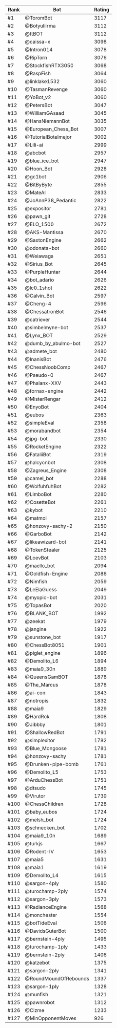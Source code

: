 Rank|Bot|Rating
---|---|---
#1|@ToromBot|3117
#2|@Botyuliirma|3112
#3|@ttBOT|3112
#4|@caissa-x|3098
#5|@Intron014|3078
#6|@RipTorn|3076
#7|@StockfishRTX3050|3068
#8|@RaspFish|3064
#9|@linklake1532|3060
#10|@TasmanRevenge|3060
#11|@YoBot_v2|3060
#12|@PetersBot|3047
#13|@WilliamGAsaad|3045
#14|@HansNiemannBot|3035
#15|@European_Chess_Bot|3007
#16|@TutorialBotelmejor|3002
#17|@Lili-ai|2999
#18|@abcbot|2957
#19|@blue_ice_bot|2947
#20|@Hoon_Bot|2928
#21|@gc1bot|2906
#22|@BitByByte|2855
#23|@MateAI|2833
#24|@JoAnnP38_Pedantic|2822
#25|@expositor|2781
#26|@pawn_git|2728
#27|@ELO_1500|2672
#28|@AKS-Mantissa|2670
#29|@SaxtonEngine|2662
#30|@odonata-bot|2660
#31|@Weiawaga|2651
#32|@Sirius_Bot|2645
#33|@PurpleHunter|2644
#34|@bot_adario|2626
#35|@lc0_1shot|2622
#36|@Calvin_Bot|2597
#37|@Cheng-4|2596
#38|@ChessatronBot|2546
#39|@catriever|2544
#40|@simbelmyne-bot|2537
#41|@Lynx_BOT|2529
#42|@dumb_by_abulmo-bot|2527
#43|@admete_bot|2480
#44|@InanisBot|2476
#45|@ChessNoobComp|2467
#46|@Pseudo-0|2467
#47|@Phalanx-XXV|2443
#48|@fornax-engine|2442
#49|@MisterRengar|2412
#50|@EnyoBot|2404
#51|@eubos|2363
#52|@simpleEval|2358
#53|@morabandbot|2354
#54|@jpg-bot|2330
#55|@RocketEngine|2322
#56|@FataliiBot|2319
#57|@halcyonbot|2308
#58|@Zagreus_Engine|2308
#59|@camel_bot|2288
#60|@WolfuhfuhBot|2282
#61|@LimboBot|2280
#62|@CosetteBot|2261
#63|@kybot|2210
#64|@matmoi|2157
#65|@honzovy-sachy-2|2150
#66|@GarboBot|2142
#67|@likeawizard-bot|2141
#68|@TokenStealer|2125
#69|@LoevBot|2103
#70|@maello_bot|2094
#71|@Goldfish-Engine|2086
#72|@Nimfish|2059
#73|@LeElaGuess|2049
#74|@myopic-bot|2031
#75|@TopasBot|2020
#76|@BLANK_BOT|1992
#77|@zeekat|1979
#78|@jangine|1922
#79|@sunstone_bot|1917
#80|@ChessBot8051|1901
#81|@piglet_engine|1896
#82|@Demolito_L6|1894
#83|@maia9_30n|1889
#84|@QueensGamBOT|1878
#85|@The_Marcus|1878
#86|@ai-con|1843
#87|@notropis|1832
#88|@maia9|1829
#89|@HardRok|1808
#90|@Jibbby|1801
#91|@ShallowRedBot|1791
#92|@simplexitor|1782
#93|@Blue_Mongoose|1781
#94|@honzovy-sachy|1781
#95|@Drunken-pipe-bomb|1761
#96|@Demolito_L5|1753
#97|@ArduChessBot|1751
#98|@dtsudo|1745
#99|@Virutor|1739
#100|@ChessChildren|1728
#101|@baby_eubos|1724
#102|@melsh_bot|1724
#103|@schnecken_bot|1702
#104|@maia9_10n|1689
#105|@turkjs|1667
#106|@Rodent-IV|1653
#107|@maia5|1631
#108|@maia1|1619
#109|@Demolito_L4|1615
#110|@sargon-4ply|1580
#111|@turochamp-2ply|1574
#112|@sargon-3ply|1573
#113|@RadianceEngine|1568
#114|@monchester|1554
#115|@botTideEval|1508
#116|@DavidsGuterBot|1500
#117|@bernstein-4ply|1495
#118|@turochamp-1ply|1433
#119|@bernstein-2ply|1406
#120|@katzebot|1375
#121|@sargon-2ply|1341
#122|@RoundMoundOfRebounds|1337
#123|@sargon-1ply|1328
#124|@munfish|1321
#125|@pawnrobot|1312
#126|@Cizme|1233
#127|@MinOpponentMoves|926
